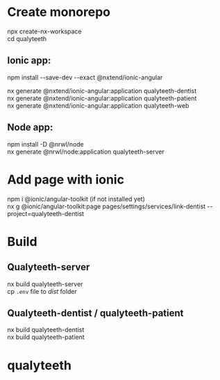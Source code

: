 # Create monorepo 
npx create-nx-workspace<br/>
cd qualyteeth

## Ionic app:
npm install --save-dev --exact @nxtend/ionic-angular<br/>
<!-- nx generate @nxtend/ionic-angular:init -->
nx generate @nxtend/ionic-angular:application qualyteeth-dentist<br/>
nx generate @nxtend/ionic-angular:application qualyteeth-patient<br/>
nx generate @nxtend/ionic-angular:application qualyteeth-web<br/>

## Node app:
npm install -D @nrwl/node<br/>
nx generate @nrwl/node:application qualyteeth-server<br/>


# Add page with ionic
npm i @ionic/angular-toolkit (if not installed yet)<br>
nx g @ionic/angular-toolkit:page pages/settings/services/link-dentist --project=qualyteeth-dentist


# Build

## Qualyteeth-server

nx build qualyteeth-server<br>
cp <code>.env</code> file to <i>dist</i> folder

## Qualyteeth-dentist / qualyteeth-patient
nx build qualyteeth-dentist<br>
nx build qualyteeth-patient<br>
# qualyteeth

